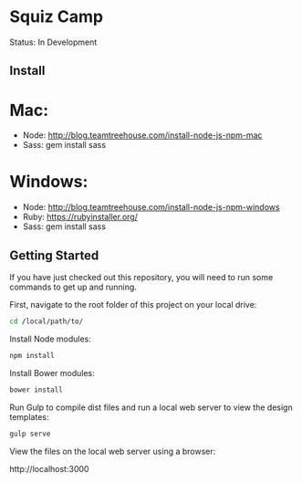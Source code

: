 # Squiz Camp

Status: In Development

## Install

# Mac:
- Node: http://blog.teamtreehouse.com/install-node-js-npm-mac
- Sass: gem install sass

# Windows:
- Node: http://blog.teamtreehouse.com/install-node-js-npm-windows
- Ruby: https://rubyinstaller.org/
- Sass: gem install sass

## Getting Started

If you have just checked out this repository, you will need to run some commands to get up and running.

First, navigate to the root folder of this project on your local drive:

```bash
cd /local/path/to/
```

Install Node modules:

```bash
npm install
```

Install Bower modules:

```bash
bower install
```

Run Gulp to compile dist files and run a local web server to view the design templates:

```bash
gulp serve
```

View the files on the local web server using a browser:

http://localhost:3000